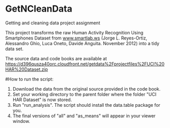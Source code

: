 # GetNCleanData

Getting and cleaning data project assignment

This project transforms the raw Human Activity Recognition Using Smartphones Dataset from www.smartlab.ws (Jorge L. Reyes-Ortiz, Alessandro Ghio, Luca Oneto, Davide Anguita. November 2012) into a tidy data set.

The source data and code books are available at https://d396qusza40orc.cloudfront.net/getdata%2Fprojectfiles%2FUCI%20HAR%20Dataset.zip 




#How to run the script:

1. Download the data from the original source provided in the code book.
2. Set your working directory to the parent folder where the folder "UCI HAR Dataset" is now stored.
3. Run "run_analysis". The script should install the data.table package for you.
4. The final versions of "all" and "as_means" will appear in your viewer window.
